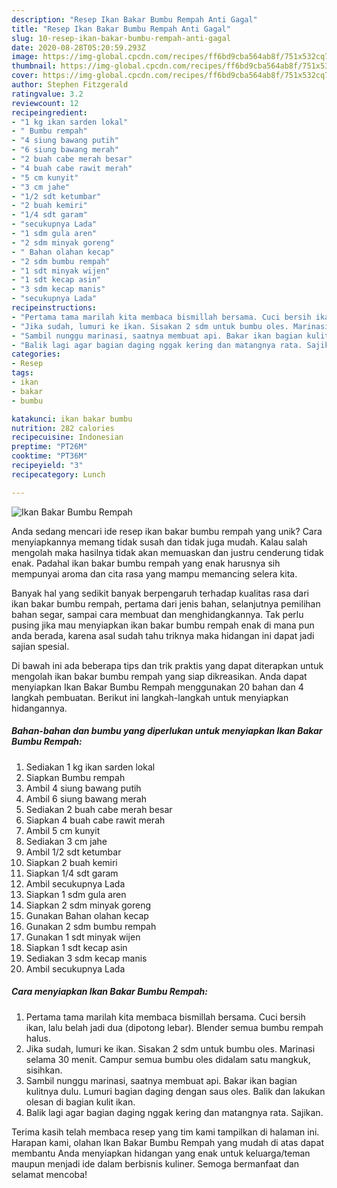 ```yaml
---
description: "Resep Ikan Bakar Bumbu Rempah Anti Gagal"
title: "Resep Ikan Bakar Bumbu Rempah Anti Gagal"
slug: 10-resep-ikan-bakar-bumbu-rempah-anti-gagal
date: 2020-08-28T05:20:59.293Z
image: https://img-global.cpcdn.com/recipes/ff6bd9cba564ab8f/751x532cq70/ikan-bakar-bumbu-rempah-foto-resep-utama.jpg
thumbnail: https://img-global.cpcdn.com/recipes/ff6bd9cba564ab8f/751x532cq70/ikan-bakar-bumbu-rempah-foto-resep-utama.jpg
cover: https://img-global.cpcdn.com/recipes/ff6bd9cba564ab8f/751x532cq70/ikan-bakar-bumbu-rempah-foto-resep-utama.jpg
author: Stephen Fitzgerald
ratingvalue: 3.2
reviewcount: 12
recipeingredient:
- "1 kg ikan sarden lokal"
- " Bumbu rempah"
- "4 siung bawang putih"
- "6 siung bawang merah"
- "2 buah cabe merah besar"
- "4 buah cabe rawit merah"
- "5 cm kunyit"
- "3 cm jahe"
- "1/2 sdt ketumbar"
- "2 buah kemiri"
- "1/4 sdt garam"
- "secukupnya Lada"
- "1 sdm gula aren"
- "2 sdm minyak goreng"
- " Bahan olahan kecap"
- "2 sdm bumbu rempah"
- "1 sdt minyak wijen"
- "1 sdt kecap asin"
- "3 sdm kecap manis"
- "secukupnya Lada"
recipeinstructions:
- "Pertama tama marilah kita membaca bismillah bersama. Cuci bersih ikan, lalu belah jadi dua (dipotong lebar). Blender semua bumbu rempah halus."
- "Jika sudah, lumuri ke ikan. Sisakan 2 sdm untuk bumbu oles. Marinasi selama 30 menit. Campur semua bumbu oles didalam satu mangkuk, sisihkan."
- "Sambil nunggu marinasi, saatnya membuat api. Bakar ikan bagian kulitnya dulu. Lumuri bagian daging dengan saus oles. Balik dan lakukan olesan di bagian kulit ikan."
- "Balik lagi agar bagian daging nggak kering dan matangnya rata. Sajikan."
categories:
- Resep
tags:
- ikan
- bakar
- bumbu

katakunci: ikan bakar bumbu 
nutrition: 282 calories
recipecuisine: Indonesian
preptime: "PT26M"
cooktime: "PT36M"
recipeyield: "3"
recipecategory: Lunch

---
```



![Ikan Bakar Bumbu Rempah](https://img-global.cpcdn.com/recipes/ff6bd9cba564ab8f/751x532cq70/ikan-bakar-bumbu-rempah-foto-resep-utama.jpg)

Anda sedang mencari ide resep ikan bakar bumbu rempah yang unik? Cara menyiapkannya memang tidak susah dan tidak juga mudah. Kalau salah mengolah maka hasilnya tidak akan memuaskan dan justru cenderung tidak enak. Padahal ikan bakar bumbu rempah yang enak harusnya sih mempunyai aroma dan cita rasa yang mampu memancing selera kita.

Banyak hal yang sedikit banyak berpengaruh terhadap kualitas rasa dari ikan bakar bumbu rempah, pertama dari jenis bahan, selanjutnya pemilihan bahan segar, sampai cara membuat dan menghidangkannya. Tak perlu pusing jika mau menyiapkan ikan bakar bumbu rempah enak di mana pun anda berada, karena asal sudah tahu triknya maka hidangan ini dapat jadi sajian spesial.




Di bawah ini ada beberapa tips dan trik praktis yang dapat diterapkan untuk mengolah ikan bakar bumbu rempah yang siap dikreasikan. Anda dapat menyiapkan Ikan Bakar Bumbu Rempah menggunakan 20 bahan dan 4 langkah pembuatan. Berikut ini langkah-langkah untuk menyiapkan hidangannya.

<!--inarticleads1-->

##### Bahan-bahan dan bumbu yang diperlukan untuk menyiapkan Ikan Bakar Bumbu Rempah:

1. Sediakan 1 kg ikan sarden lokal
1. Siapkan  Bumbu rempah
1. Ambil 4 siung bawang putih
1. Ambil 6 siung bawang merah
1. Sediakan 2 buah cabe merah besar
1. Siapkan 4 buah cabe rawit merah
1. Ambil 5 cm kunyit
1. Sediakan 3 cm jahe
1. Ambil 1/2 sdt ketumbar
1. Siapkan 2 buah kemiri
1. Siapkan 1/4 sdt garam
1. Ambil secukupnya Lada
1. Siapkan 1 sdm gula aren
1. Siapkan 2 sdm minyak goreng
1. Gunakan  Bahan olahan kecap
1. Gunakan 2 sdm bumbu rempah
1. Gunakan 1 sdt minyak wijen
1. Siapkan 1 sdt kecap asin
1. Sediakan 3 sdm kecap manis
1. Ambil secukupnya Lada




<!--inarticleads2-->

##### Cara menyiapkan Ikan Bakar Bumbu Rempah:

1. Pertama tama marilah kita membaca bismillah bersama. Cuci bersih ikan, lalu belah jadi dua (dipotong lebar). Blender semua bumbu rempah halus.
1. Jika sudah, lumuri ke ikan. Sisakan 2 sdm untuk bumbu oles. Marinasi selama 30 menit. Campur semua bumbu oles didalam satu mangkuk, sisihkan.
1. Sambil nunggu marinasi, saatnya membuat api. Bakar ikan bagian kulitnya dulu. Lumuri bagian daging dengan saus oles. Balik dan lakukan olesan di bagian kulit ikan.
1. Balik lagi agar bagian daging nggak kering dan matangnya rata. Sajikan.




Terima kasih telah membaca resep yang tim kami tampilkan di halaman ini. Harapan kami, olahan Ikan Bakar Bumbu Rempah yang mudah di atas dapat membantu Anda menyiapkan hidangan yang enak untuk keluarga/teman maupun menjadi ide dalam berbisnis kuliner. Semoga bermanfaat dan selamat mencoba!
